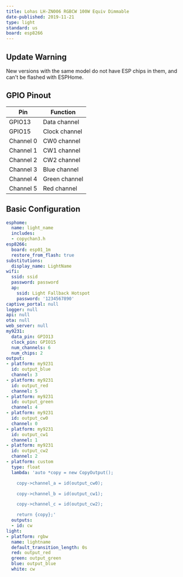 ```yaml
---
title: Lohas LH-ZN006 RGBCW 100W Equiv Dimmable
date-published: 2019-11-21
type: light
standard: us
board: esp8266
---
```


## Update Warning

New versions with the same model do not have ESP chips in them, and can't be flashed with ESPHome.

## GPIO Pinout

| Pin       | Function      |
| --------- | ------------- |
| GPIO13    | Data channel  |
| GPIO15    | Clock channel |
| Channel 0 | CW0 channel   |
| Channel 1 | CW1 channel   |
| Channel 2 | CW2 channel   |
| Channel 3 | Blue channel  |
| Channel 4 | Green channel |
| Channel 5 | Red channel   |

## Basic Configuration

```yaml
esphome:
  name: light_name
  includes:
  - copychan3.h
esp8266:
  board: esp01_1m
  restore_from_flash: true
substitutions:
  display_name: LightName
wifi:
  ssid: ssid
  password: password
  ap:
    ssid: Light Fallback Hotspot
    password: '1234567890'
captive_portal: null
logger: null
api: null
ota: null
web_server: null
my9231:
  data_pin: GPIO13
  clock_pin: GPIO15
  num_channels: 6
  num_chips: 2
output:
- platform: my9231
  id: output_blue
  channel: 3
- platform: my9231
  id: output_red
  channel: 5
- platform: my9231
  id: output_green
  channel: 4
- platform: my9231
  id: output_cw0
  channel: 0
- platform: my9231
  id: output_cw1
  channel: 1
- platform: my9231
  id: output_cw2
  channel: 2
- platform: custom
  type: float
  lambda: 'auto *copy = new CopyOutput();

    copy->channel_a = id(output_cw0);

    copy->channel_b = id(output_cw1);

    copy->channel_c = id(output_cw2);

    return {copy};'
  outputs:
  - id: cw
light:
- platform: rgbw
  name: lightname
  default_transition_length: 0s
  red: output_red
  green: output_green
  blue: output_blue
  white: cw
```
